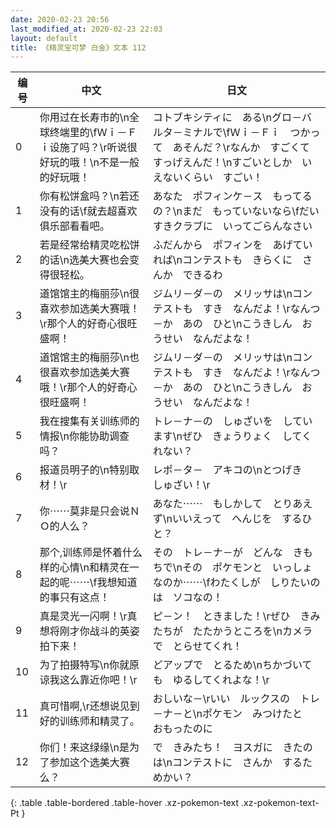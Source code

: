 ```yaml
---
date: 2020-02-23 20:56
last_modified_at: 2020-02-23 22:03
layout: default
title: 《精灵宝可梦 白金》文本 112
---
```

| 编号 | 中文 | 日文 |
| ---- | ---- | ---- |
| 0 | 你用过在长寿市的\n全球终端里的\fＷｉ－Ｆｉ设施了吗？\r听说很好玩的哦！\n不是一般的好玩哦！ | コトブキシティに　ある\nグロ－バルタ－ミナルで\fＷｉ－Ｆｉ　つかって　あそんだ？\rなんか　すごくて　すっげえんだ！\nすごいとしか　いえないくらい　すごい！ |
| 1 | 你有松饼盒吗？\n若还没有的话\f就去超喜欢俱乐部看看吧。 | あなた　ポフィンケ－ス　もってるの？\nまだ　もっていないなら\fだいすきクラブに　いってごらんなさい |
| 2 | 若是经常给精灵吃松饼的话\n选美大赛也会变得很轻松。 | ふだんから　ポフィンを　あげていれば\nコンテストも　きらくに　さんか　できるわ |
| 3 | 道馆馆主的梅丽莎\n很喜欢参加选美大赛哦！\r那个人的好奇心很旺盛啊！ | ジムリ－ダ－の　メリッサは\nコンテストも　すき　なんだよ！\rなんつ－か　あの　ひと\nこうきしん　おうせい　なんだよな！ |
| 4 | 道馆馆主的梅丽莎\n也很喜欢参加选美大赛哦！\r那个人的好奇心很旺盛啊！ | ジムリ－ダ－の　メリッサは\nコンテストも　すき　なんだよ！\rなんつ－か　あの　ひと\nこうきしん　おうせい　なんだよな！ |
| 5 | 我在搜集有关训练师的情报\n你能协助调查吗？ | トレ－ナ－の　しゅざいを　しています\nぜひ　きょうりょく　してくれない？ |
| 6 | 报道员明子的\n特别取材！\r | レポ－タ－　アキコの\nとつげき　しゅざい！\r |
| 7 | 你⋯⋯莫非是只会说ＮＯ的人么？ | あなた⋯⋯　もしかして　とりあえず\nいいえって　へんじを　するひと？ |
| 8 | 那个,训练师是怀着什么样的心情\n和精灵在一起的呢⋯⋯\f我想知道的事只有这点！ | その　トレ－ナ－が　どんな　きもちで\nその　ポケモンと　いっしょなのか⋯⋯\fわたくしが　しりたいのは　ソコなの！ |
| 9 | 真是灵光一闪啊！\r真想将刚才你战斗的英姿拍下来！ | ピ－ン！　ときました！\rぜひ　きみたちが　たたかうところを\nカメラで　とらせてくれ！ |
| 10 | 为了拍摄特写\n你就原谅我这么靠近你吧！\r | どアップで　とるため\nちかづいても　ゆるしてくれよな！\r |
| 11 | 真可惜啊,\r还想说见到好的训练师和精灵了。 | おしいな－\rいい　ルックスの　トレ－ナ－と\nポケモン　みつけたと　おもったのに |
| 12 | 你们！来这绿缘\n是为了参加这个选美大赛么？ | で　きみたち！　ヨスガに　きたのは\nコンテストに　さんか　するためかい？ |
{: .table .table-bordered .table-hover .xz-pokemon-text .xz-pokemon-text-Pt }